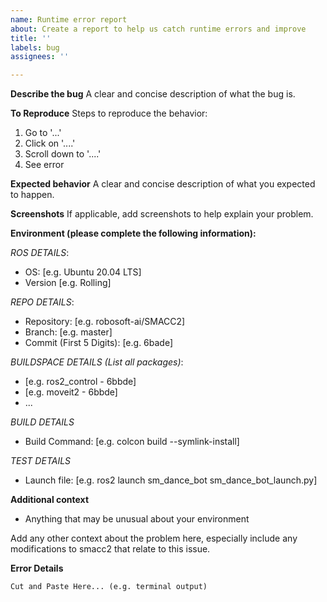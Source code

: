 ```yaml
---
name: Runtime error report
about: Create a report to help us catch runtime errors and improve
title: ''
labels: bug
assignees: ''

---
```


**Describe the bug**
A clear and concise description of what the bug is.

**To Reproduce**
Steps to reproduce the behavior:
1. Go to '...'
2. Click on '....'
3. Scroll down to '....'
4. See error

**Expected behavior**
A clear and concise description of what you expected to happen.

**Screenshots**
If applicable, add screenshots to help explain your problem.

**Environment (please complete the following information):**

*ROS DETAILS*:
- OS: [e.g. Ubuntu 20.04 LTS]
- Version [e.g. Rolling]

*REPO DETAILS*:
- Repository: [e.g.  robosoft-ai/SMACC2]
- Branch: [e.g. master]
- Commit (First 5 Digits): [e.g. 6bade]

*BUILDSPACE DETAILS (List all packages)*:
- [e.g. ros2_control - 6bbde]
- [e.g. moveit2 - 6bbde]
- ...

*BUILD DETAILS*
- Build Command: [e.g. colcon build --symlink-install]

*TEST DETAILS*
- Launch file: [e.g. ros2 launch sm_dance_bot sm_dance_bot_launch.py]


**Additional context**
- Anything that may be unusual about your environment

Add any other context about the problem here, especially include any modifications to smacc2 that relate to this issue.


**Error Details**
```
Cut and Paste Here... (e.g. terminal output)
```
